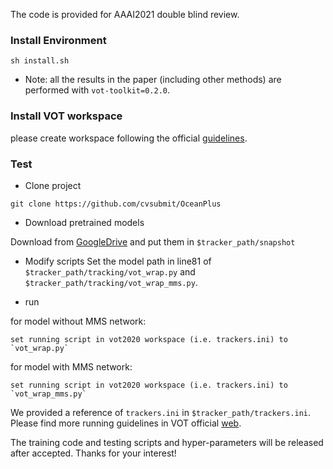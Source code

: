 
The code is provided for AAAI2021 double blind review.

### Install Environment
```
sh install.sh
```
- Note: all the results in the paper (including other methods) are performed with `vot-toolkit=0.2.0`.

### Install VOT workspace
please create workspace following the official [guidelines](https://www.votchallenge.net/howto/tutorial_python.html).


### Test
- Clone project
```
git clone https://github.com/cvsubmit/OceanPlus
```

- Download pretrained models

Download from [GoogleDrive](https://drive.google.com/drive/folders/1Z6gPsRcheK4ZPbxpAAM7OjyyeyKF7e4G?usp=sharing) and put them in `$tracker_path/snapshot`

- Modify scripts
Set the model path in line81 of `$tracker_path/tracking/vot_wrap.py` and `$tracker_path/tracking/vot_wrap_mms.py`.

- run

for model without MMS network:
```
set running script in vot2020 workspace (i.e. trackers.ini) to `vot_wrap.py`
```
for model with MMS network:
```
set running script in vot2020 workspace (i.e. trackers.ini) to `vot_wrap_mms.py`
```
We provided a reference of `trackers.ini` in `$tracker_path/trackers.ini`. Please find more running guidelines in VOT official [web](https://www.votchallenge.net/howto/tutorial_python.html).

The training code and testing scripts and hyper-parameters will be released after accepted. Thanks for your interest!
 

